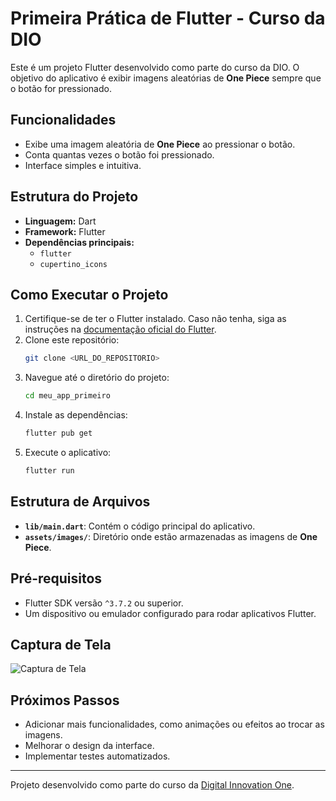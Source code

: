 # Primeira Prática de Flutter - Curso da DIO

Este é um projeto Flutter desenvolvido como parte do curso da DIO. O objetivo do aplicativo é exibir imagens aleatórias de **One Piece** sempre que o botão for pressionado.

## Funcionalidades

- Exibe uma imagem aleatória de **One Piece** ao pressionar o botão.
- Conta quantas vezes o botão foi pressionado.
- Interface simples e intuitiva.

## Estrutura do Projeto

- **Linguagem:** Dart
- **Framework:** Flutter
- **Dependências principais:**
  - `flutter`
  - `cupertino_icons`

## Como Executar o Projeto

1. Certifique-se de ter o Flutter instalado. Caso não tenha, siga as instruções na [documentação oficial do Flutter](https://docs.flutter.dev/get-started/install).
2. Clone este repositório:
   ```bash
   git clone <URL_DO_REPOSITORIO>
   ```
3. Navegue até o diretório do projeto:
   ```bash
   cd meu_app_primeiro
   ```
4. Instale as dependências:
   ```bash
   flutter pub get
   ```
5. Execute o aplicativo:
   ```bash
   flutter run
   ```

## Estrutura de Arquivos

- **`lib/main.dart`**: Contém o código principal do aplicativo.
- **`assets/images/`**: Diretório onde estão armazenadas as imagens de **One Piece**.

## Pré-requisitos

- Flutter SDK versão `^3.7.2` ou superior.
- Um dispositivo ou emulador configurado para rodar aplicativos Flutter.

## Captura de Tela

![Captura de Tela](assets/images/One%20Piece_001.jpg)

## Próximos Passos

- Adicionar mais funcionalidades, como animações ou efeitos ao trocar as imagens.
- Melhorar o design da interface.
- Implementar testes automatizados.

---
Projeto desenvolvido como parte do curso da [Digital Innovation One](https://www.dio.me/).